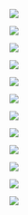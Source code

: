 ![](https://github.com/Lancger/opsfull/blob/master/images/calico_bgp_01.png)

![](https://github.com/Lancger/opsfull/blob/master/images/calico_bgp_02.png)

![](https://github.com/Lancger/opsfull/blob/master/images/calico_bgp_03.png)

![](https://github.com/Lancger/opsfull/blob/master/images/calico_bgp_04.png)

![](https://github.com/Lancger/opsfull/blob/master/images/calico_bgp_05.png)

![](https://github.com/Lancger/opsfull/blob/master/images/calico_bgp_06.png)

![](https://github.com/Lancger/opsfull/blob/master/images/calico_bgp_07.png)

![](https://github.com/Lancger/opsfull/blob/master/images/calico_bgp_08.png)

![](https://github.com/Lancger/opsfull/blob/master/images/calico_bgp_09.png)

![](https://github.com/Lancger/opsfull/blob/master/images/calico_bgp_10.png)

![](https://github.com/Lancger/opsfull/blob/master/images/calico_bgp_11.png)

![](https://github.com/Lancger/opsfull/blob/master/images/calico_bgp_12.png)
